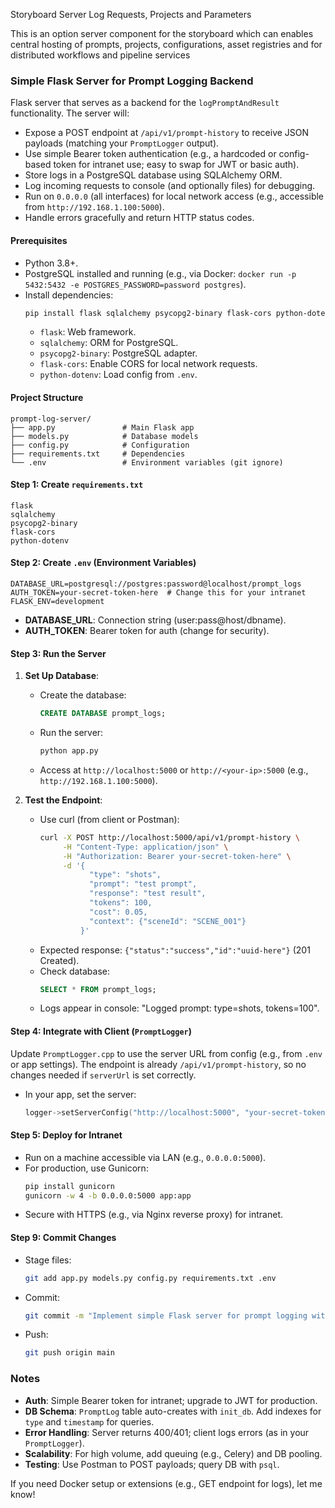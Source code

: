 Storyboard Server Log Requests, Projects and Parameters

This is an option server component for the storyboard which can enables central hosting of
prompts, projects, configurations, asset registries and for distributed workflows and pipeline services

### Simple Flask Server for Prompt Logging Backend

Flask server that serves as a backend for the `logPromptAndResult` functionality. The server will:

- Expose a POST endpoint at `/api/v1/prompt-history` to receive JSON payloads (matching your `PromptLogger` output).
- Use simple Bearer token authentication (e.g., a hardcoded or config-based token for intranet use; easy to swap for JWT or basic auth).
- Store logs in a PostgreSQL database using SQLAlchemy ORM.
- Log incoming requests to console (and optionally files) for debugging.
- Run on `0.0.0.0` (all interfaces) for local network access (e.g., accessible from `http://192.168.1.100:5000`).
- Handle errors gracefully and return HTTP status codes.

#### Prerequisites
- Python 3.8+.
- PostgreSQL installed and running (e.g., via Docker: `docker run -p 5432:5432 -e POSTGRES_PASSWORD=password postgres`).
- Install dependencies:
  ```bash
  pip install flask sqlalchemy psycopg2-binary flask-cors python-dotenv
  ```
  - `flask`: Web framework.
  - `sqlalchemy`: ORM for PostgreSQL.
  - `psycopg2-binary`: PostgreSQL adapter.
  - `flask-cors`: Enable CORS for local network requests.
  - `python-dotenv`: Load config from `.env`.

#### Project Structure
```
prompt-log-server/
├── app.py               # Main Flask app
├── models.py            # Database models
├── config.py            # Configuration
├── requirements.txt     # Dependencies
└── .env                 # Environment variables (git ignore)
```

#### Step 1: Create `requirements.txt`
```
flask
sqlalchemy
psycopg2-binary
flask-cors
python-dotenv
```

#### Step 2: Create `.env` (Environment Variables)
```
DATABASE_URL=postgresql://postgres:password@localhost/prompt_logs
AUTH_TOKEN=your-secret-token-here  # Change this for your intranet
FLASK_ENV=development
```

- **DATABASE_URL**: Connection string (user:pass@host/dbname).
- **AUTH_TOKEN**: Bearer token for auth (change for security).


#### Step 3: Run the Server
1. **Set Up Database**:
   - Create the database:
     ```sql
     CREATE DATABASE prompt_logs;
     ```
   - Run the server:
     ```bash
     python app.py
     ```
   - Access at `http://localhost:5000` or `http://<your-ip>:5000` (e.g., `http://192.168.1.100:5000`).

2. **Test the Endpoint**:
   - Use curl (from client or Postman):
     ```bash
     curl -X POST http://localhost:5000/api/v1/prompt-history \
          -H "Content-Type: application/json" \
          -H "Authorization: Bearer your-secret-token-here" \
          -d '{
                "type": "shots",
                "prompt": "test prompt",
                "response": "test result",
                "tokens": 100,
                "cost": 0.05,
                "context": {"sceneId": "SCENE_001"}
              }'
     ```
   - Expected response: `{"status":"success","id":"uuid-here"}` (201 Created).
   - Check database:
     ```sql
     SELECT * FROM prompt_logs;
     ```
   - Logs appear in console: "Logged prompt: type=shots, tokens=100".

#### Step 4: Integrate with Client (`PromptLogger`)
Update `PromptLogger.cpp` to use the server URL from config (e.g., from `.env` or app settings). The endpoint is already `/api/v1/prompt-history`, so no changes needed if `serverUrl` is set correctly.

- In your app, set the server:
  ```cpp
  logger->setServerConfig("http://localhost:5000", "your-secret-token-here");
  ```

#### Step 5: Deploy for Intranet
- Run on a machine accessible via LAN (e.g., `0.0.0.0:5000`).
- For production, use Gunicorn:
  ```bash
  pip install gunicorn
  gunicorn -w 4 -b 0.0.0.0:5000 app:app
  ```
- Secure with HTTPS (e.g., via Nginx reverse proxy) for intranet.

#### Step 9: Commit Changes
- Stage files:
  ```bash
  git add app.py models.py config.py requirements.txt .env
  ```
- Commit:
  ```bash
  git commit -m "Implement simple Flask server for prompt logging with PostgreSQL backend"
  ```
- Push:
  ```bash
  git push origin main
  ```

### Notes
- **Auth**: Simple Bearer token for intranet; upgrade to JWT for production.
- **DB Schema**: `PromptLog` table auto-creates with `init_db`. Add indexes for `type` and `timestamp` for queries.
- **Error Handling**: Server returns 400/401; client logs errors (as in your `PromptLogger`).
- **Scalability**: For high volume, add queuing (e.g., Celery) and DB pooling.
- **Testing**: Use Postman to POST payloads; query DB with `psql`.

If you need Docker setup or extensions (e.g., GET endpoint for logs), let me know!